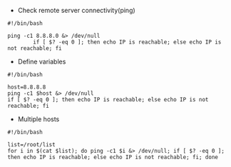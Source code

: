 * Check remote server connectivity(ping)
```
#!/bin/bash

ping -c1 8.8.8.0 &> /dev/null
        if [ $? -eq 0 ]; then echo IP is reachable; else echo IP is not reachable; fi
```
* Define variables
```
#!/bin/bash

host=8.8.8.8
ping -c1 $host &> /dev/null
if [ $? -eq 0 ]; then echo IP is reachable; else echo IP is not reachable; fi
```

* Multiple hosts
```
#!/bin/bash

list=/root/list
for i in $(cat $list); do ping -c1 $i &> /dev/null; if [ $? -eq 0 ]; then echo IP is reachable; else echo IP is not reachable; fi; done
```
